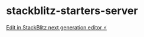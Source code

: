 # stackblitz-starters-server

[Edit in StackBlitz next generation editor ⚡️](https://stackblitz.com/~/github.com/youcefkrm07/stackblitz-starters-server)